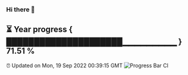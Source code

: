 ### Hi there 👋
⏳ Year progress { █████████████████████▁▁▁▁▁▁▁▁▁ } 71.51 %
---
⏰ Updated on Mon, 19 Sep 2022 00:39:15 GMT
![Progress Bar CI](https://github.com/Moyi321/Moyi321/workflows/Progress%20Bar%20CI/badge.svg)
